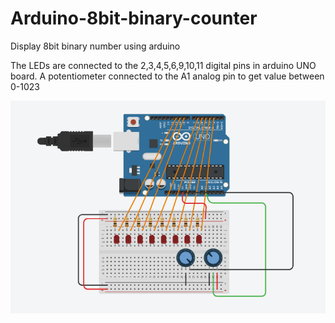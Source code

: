 # Arduino-8bit-binary-counter
Display 8bit binary number using arduino

The LEDs are connected to the 2,3,4,5,6,9,10,11 digital pins in arduino UNO board.
A potentiometer connected to the A1 analog pin to get value between 0-1023

![sample diagram](https://github.com/ManulMax/Arduino-8bit-binary-counter/blob/main/Screenshot%20from%202021-02-11%2017-12-12.png)
